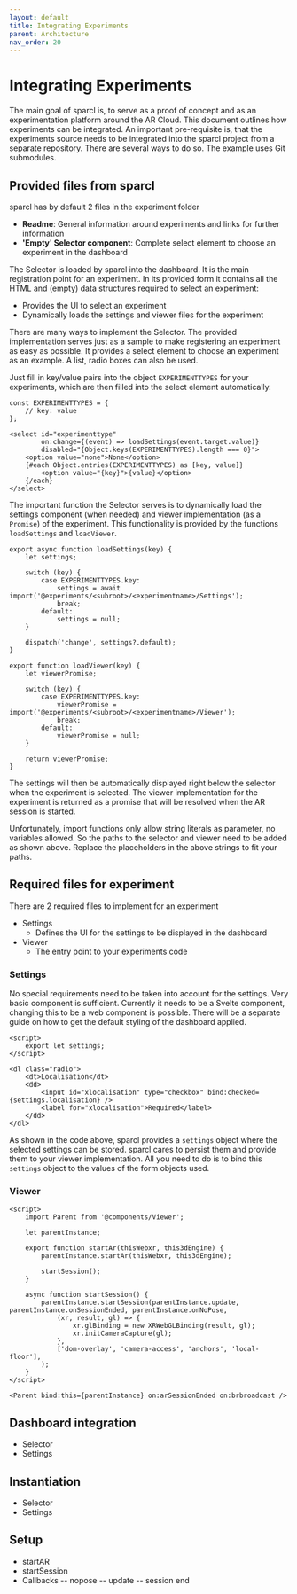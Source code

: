 ```yaml
---
layout: default
title: Integrating Experiments
parent: Architecture
nav_order: 20
---
```


# Integrating Experiments

The main goal of sparcl is, to serve as a proof of concept and as an experimentation platform around the AR Cloud. This document outlines how experiments can be integrated. An important pre-requisite is, that the experiments source needs to be integrated into the sparcl project from a separate repository. There are several ways to do so. The example uses Git submodules.


## Provided files from sparcl
sparcl has by default 2 files in the experiment folder

- **Readme**: General information around experiments and links for further information
- **'Empty' Selector component**: Complete select element to choose an experiment in the dashboard

The Selector is loaded by sparcl into the dashboard. It is the main registration point for an experiment. In its provided form it contains all the HTML and (empty) data structures required to select an experiment:
- Provides the UI to select an experiment
- Dynamically loads the settings and viewer files for the experiment

There are many ways to implement the Selector. The provided implementation serves just as a sample to make registering an experiment as easy as possible. It provides a select element to choose an experiment as an example. A list, radio boxes can also be used. 

Just fill in key/value pairs into the object `EXPERIMENTTYPES` for your experiments, which are then filled into the select element automatically.

```svelte
const EXPERIMENTTYPES = {
    // key: value
};

<select id="experimenttype"
        on:change={(event) => loadSettings(event.target.value)}
        disabled="{Object.keys(EXPERIMENTTYPES).length === 0}">
    <option value="none">None</option>
    {#each Object.entries(EXPERIMENTTYPES) as [key, value]}
        <option value="{key}">{value}</option>
    {/each}
</select>

```

The important function the Selector serves is to dynamically load the settings component (when needed) and viewer implementation (as a ```Promise```) of the experiment. This functionality is provided by the functions `loadSettings` and `loadViewer`. 

```svelte
export async function loadSettings(key) {
    let settings;

    switch (key) {
        case EXPERIMENTTYPES.key:
            settings = await import('@experiments/<subroot>/<experimentname>/Settings');
            break;
        default:
            settings = null;
    }

    dispatch('change', settings?.default);
}

export function loadViewer(key) {
    let viewerPromise;

    switch (key) {
        case EXPERIMENTTYPES.key:
            viewerPromise = import('@experiments/<subroot>/<experimentname>/Viewer');
            break;
        default:
            viewerPromise = null;
    }

    return viewerPromise;
}
```

The settings will then be automatically displayed right below the selector when the experiment is selected. The viewer implementation for the experiment is returned as a promise that will be resolved when the AR session is started.

Unfortunately, import functions only allow string literals as parameter, no variables allowed. So the paths to the selector and viewer need to be added as shown above. Replace the placeholders in the above strings to fit your paths.


## Required files for experiment
There are 2 required files to implement for an experiment

- Settings
  - Defines the UI for the settings to be displayed in the dashboard
- Viewer
  - The entry point to your experiments code

### Settings
No special requirements need to be taken into account for the settings. Very basic component is sufficient. Currently it needs to be a Svelte component, changing this to be a web component is possible. There will be a separate guide on how to get the default styling of the dashboard applied.

```svelte
<script>
    export let settings;
</script>

<dl class="radio">
    <dt>Localisation</dt>
    <dd>
        <input id="xlocalisation" type="checkbox" bind:checked={settings.localisation} />
        <label for="xlocalisation">Required</label>
    </dd>
</dl>
```

As shown in the code above, sparcl provides a `settings` object where the selected settings can be stored. sparcl cares to persist them and provide them to your viewer implementation. All you need to do is to bind this `settings` object to the values of the form objects used.

### Viewer

```svelte
<script>
    import Parent from '@components/Viewer';

    let parentInstance;

    export function startAr(thisWebxr, this3dEngine) {
        parentInstance.startAr(thisWebxr, this3dEngine);

        startSession();
    }

    async function startSession() {
        parentInstance.startSession(parentInstance.update, parentInstance.onSessionEnded, parentInstance.onNoPose,
            (xr, result, gl) => {
                xr.glBinding = new XRWebGLBinding(result, gl);
                xr.initCameraCapture(gl);
            },
            ['dom-overlay', 'camera-access', 'anchors', 'local-floor'],
        );
    }
</script>

<Parent bind:this={parentInstance} on:arSessionEnded on:brbroadcast />
```



## Dashboard integration
- Selector
- Settings

## Instantiation
- Selector
- Settings

## Setup
- startAR
- startSession
- Callbacks
-- nopose
-- update
-- session end
